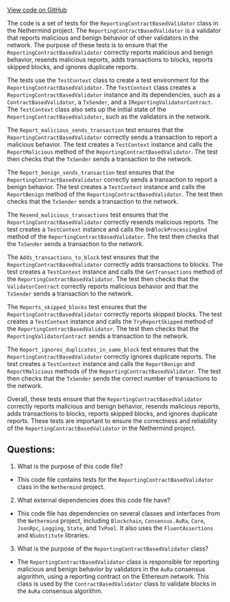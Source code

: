 [View code on GitHub](https://github.com/NethermindEth/nethermind/src/Nethermind/Nethermind.AuRa.Test/Validators/ReportingContractBasedValidatorTests.cs)

The code is a set of tests for the `ReportingContractBasedValidator` class in the Nethermind project. The `ReportingContractBasedValidator` is a validator that reports malicious and benign behavior of other validators in the network. The purpose of these tests is to ensure that the `ReportingContractBasedValidator` correctly reports malicious and benign behavior, resends malicious reports, adds transactions to blocks, reports skipped blocks, and ignores duplicate reports.

The tests use the `TestContext` class to create a test environment for the `ReportingContractBasedValidator`. The `TestContext` class creates a `ReportingContractBasedValidator` instance and its dependencies, such as a `ContractBasedValidator`, a `TxSender`, and a `IReportingValidatorContract`. The `TestContext` class also sets up the initial state of the `ReportingContractBasedValidator`, such as the validators in the network.

The `Report_malicious_sends_transaction` test ensures that the `ReportingContractBasedValidator` correctly sends a transaction to report a malicious behavior. The test creates a `TestContext` instance and calls the `ReportMalicious` method of the `ReportingContractBasedValidator`. The test then checks that the `TxSender` sends a transaction to the network.

The `Report_benign_sends_transaction` test ensures that the `ReportingContractBasedValidator` correctly sends a transaction to report a benign behavior. The test creates a `TestContext` instance and calls the `ReportBenign` method of the `ReportingContractBasedValidator`. The test then checks that the `TxSender` sends a transaction to the network.

The `Resend_malicious_transactions` test ensures that the `ReportingContractBasedValidator` correctly resends malicious reports. The test creates a `TestContext` instance and calls the `OnBlockProcessingEnd` method of the `ReportingContractBasedValidator`. The test then checks that the `TxSender` sends a transaction to the network.

The `Adds_transactions_to_block` test ensures that the `ReportingContractBasedValidator` correctly adds transactions to blocks. The test creates a `TestContext` instance and calls the `GetTransactions` method of the `ReportingContractBasedValidator`. The test then checks that the `ValidatorContract` correctly reports malicious behavior and that the `TxSender` sends a transaction to the network.

The `Reports_skipped_blocks` test ensures that the `ReportingContractBasedValidator` correctly reports skipped blocks. The test creates a `TestContext` instance and calls the `TryReportSkipped` method of the `ReportingContractBasedValidator`. The test then checks that the `ReportingValidatorContract` sends a transaction to the network.

The `Report_ignores_duplicates_in_same_block` test ensures that the `ReportingContractBasedValidator` correctly ignores duplicate reports. The test creates a `TestContext` instance and calls the `ReportBenign` and `ReportMalicious` methods of the `ReportingContractBasedValidator`. The test then checks that the `TxSender` sends the correct number of transactions to the network.

Overall, these tests ensure that the `ReportingContractBasedValidator` correctly reports malicious and benign behavior, resends malicious reports, adds transactions to blocks, reports skipped blocks, and ignores duplicate reports. These tests are important to ensure the correctness and reliability of the `ReportingContractBasedValidator` in the Nethermind project.
## Questions: 
 1. What is the purpose of this code file?
- This code file contains tests for the `ReportingContractBasedValidator` class in the `Nethermind` project.

2. What external dependencies does this code file have?
- This code file has dependencies on several classes and interfaces from the `Nethermind` project, including `Blockchain`, `Consensus.AuRa`, `Core`, `JsonRpc`, `Logging`, `State`, and `TxPool`. It also uses the `FluentAssertions` and `NSubstitute` libraries.

3. What is the purpose of the `ReportingContractBasedValidator` class?
- The `ReportingContractBasedValidator` class is responsible for reporting malicious and benign behavior by validators in the `AuRa` consensus algorithm, using a reporting contract on the Ethereum network. This class is used by the `ContractBasedValidator` class to validate blocks in the `AuRa` consensus algorithm.